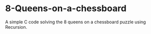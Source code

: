 # 8-Queens-on-a-chessboard
A simple C code solving the 8 queens on a chessboard puzzle using Recursion.
